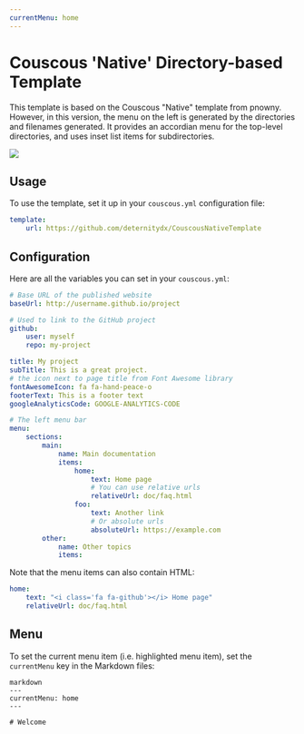 ```yaml
---
currentMenu: home
---
```


# Couscous 'Native' Directory-based Template

This template is based on the Couscous "Native" template from pnowny. However, in this version, the menu on the left is generated by the directories and filenames generated.  It provides an accordian menu for the top-level directories, and uses inset list items for subdirectories.

![](screenshot.png)

## Usage

To use the template, set it up in your `couscous.yml` configuration file:

```yaml
template:
    url: https://github.com/deternitydx/CouscousNativeTemplate
```

## Configuration

Here are all the variables you can set in your `couscous.yml`:

```yaml
# Base URL of the published website
baseUrl: http://username.github.io/project

# Used to link to the GitHub project
github:
    user: myself
    repo: my-project

title: My project
subTitle: This is a great project.
# the icon next to page title from Font Awesome library
fontAwesomeIcon: fa fa-hand-peace-o
footerText: This is a footer text
googleAnalyticsCode: GOOGLE-ANALYTICS-CODE

# The left menu bar
menu:
    sections:
        main:
            name: Main documentation
            items:
                home:
                    text: Home page
                    # You can use relative urls
                    relativeUrl: doc/faq.html
                foo:
                    text: Another link
                    # Or absolute urls
                    absoluteUrl: https://example.com
        other:
            name: Other topics
            items:
```

Note that the menu items can also contain HTML:

```yaml
home:
    text: "<i class='fa fa-github'></i> Home page"
    relativeUrl: doc/faq.html
```

## Menu

To set the current menu item (i.e. highlighted menu item), set the ```currentMenu```
key in the Markdown files:

```
markdown
---
currentMenu: home
---

# Welcome
```
